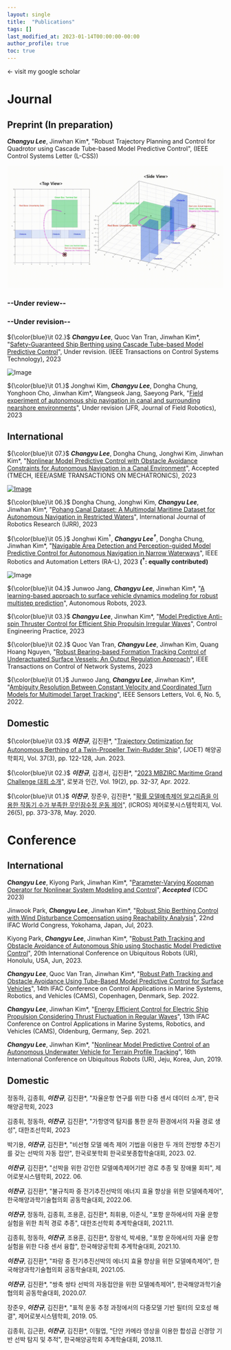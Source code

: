 ```yaml
---
layout: single
title:  "Publications"
tags: []
last_modified_at: 2023-01-14T00:00:00-00:00
author_profile: true
toc: true
---
```


&larr; visit my google scholar

# Journal
## Preprint (In preparation)
<!-- ### --In preparation--

Tube-based LOS-MPC for Underactuated Ship Path Following -->

<!-- PVKO-Pohang SI Data + Koopman MPC -->


<!-- "Safety-guranteed Ship control ~ using DKTMPC (Deep Koopman operator TMPC)" T -->

<!-- Dongha Chung, Jonghwi Kim, ***Changyu Lee***, Jinwhan Kim*, "Pohang Canal Dataset: A Multimodal Maritime Dataset for Autonomous Navigation in Restricted Waters", In prep., 2023

***Changyu Lee***, Quoc Van Tran, Jinwhan Kim*, "Safety-Guaranteed Ship Berthing using Cascade Tube-based Model Predictive Control", In prep., 2023

Jonghwi Kim, ***Changyu Lee***, Dongha Chung, Jinwhan Kim*, "Navigable Area Detection and Path Folloing Control for Autonomous Ship Navigation in Narrow Waterways", under review, 2023 -->

***Changyu Lee***, Jinwhan Kim*, "Robust Trajectory Planning and Control for Quadrotor using Cascade Tube-based Model Predictive Control", (IEEE Control Systems Letter (L-CSS))

![IMAGE ALT TEXT HERE](/fig/lcss.gif)



### --Under review--


### --Under revision--


${\color{blue}\it 02.}$ ***Changyu Lee***, Quoc Van Tran, Jinwhan Kim*, "[Safety-Guaranteed Ship Berthing using Cascade Tube-based Model Predictive Control]()", Under revision. (IEEE Transactions on Control Systems Technology), 2023

![Image](/fig/TCST.gif)


${\color{blue}\it 01.}$ Jonghwi Kim, ***Changyu Lee***, Dongha Chung, Yonghoon Cho, Jinwhan Kim*, Wangseok Jang, Saeyong Park, "[Field experiment of autonomous ship navigation in canal and surrounding nearshore environments]()", Under revision (JFR, Journal of Field Robotics), 2023


## International


${\color{blue}\it 07.}$ ***Changyu Lee***, Dongha Chung, Jonghwi Kim, Jinwhan Kim*, "[Nonlinear Model Predictive Control with Obstacle Avoidance Constraints for Autonomous Navigation in a Canal Environment](https://arxiv.org/abs/2307.09845)", Accepted (TMECH, IEEE/ASME TRANSACTIONS ON MECHATRONICS), 2023

[![Image](/fig/TMECH.gif)](https://www.youtube.com/watch?v=p2MESqGvOSE&t=37s&ab_channel=CKLee)

${\color{blue}\it 06.}$ Dongha Chung, Jonghwi Kim, ***Changyu Lee***, Jinwhan Kim*, "[Pohang Canal Dataset: A Multimodal Maritime Dataset for Autonomous Navigation in Restricted Waters](https://journals.sagepub.com/doi/10.1177/02783649231191145)", International Journal of Robotics Research (IJRR), 2023


${\color{blue}\it 05.}$ Jonghwi Kim$^\dagger$, ***Changyu Lee$^\dagger$***, Dongha Chung, Jinwhan Kim*, "[Navigable Area Detection and Perception-guided Model Predictive Control for Autonomous Navigation in Narrow Waterways](https://ieeexplore.ieee.org/document/10172331)", IEEE Robotics and Automation Letters (RA-L), 2023 **($^\dagger$: equally contributed)**

![Image](/fig/RAL.gif)

${\color{blue}\it 04.}$ Junwoo Jang, ***Changyu Lee***, Jinwhan Kim*, "[A learning-based approach to surface vehicle dynamics modeling for robust multistep prediction](https://link.springer.com/article/10.1007/s10514-023-10114-8)", Autonomous Robots, 2023.


${\color{blue}\it 03.}$ ***Changyu Lee***, Jinwhan Kim*, "[Model Predictive Anti-spin Thruster Control for Efficient Ship Propulsin Irregular Waves](https://www.sciencedirect.com/science/article/pii/S0967066123001028)", Control Engineering Practice, 2023

${\color{blue}\it 02.}$ Quoc Van Tran, ***Changyu Lee***, Jinwhan Kim, Quang Hoang Nguyen, "[Robust Bearing-based Formation Tracking Control of Underactuated Surface Vessels: An Output Regulation Approach](https://ieeexplore.ieee.org/document/10076261)", IEEE Transactions on Control of Network Systems, 2023

${\color{blue}\it 01.}$ Junwoo Jang, ***Changyu Lee***, Jinwhan Kim*, "[Ambiguity Resolution Between Constant Velocity and Coordinated Turn Models for Multimodel Target Tracking](https://ieeexplore.ieee.org/document/9747982)", IEEE Sensors Letters, Vol. 6, No. 5, 2022.


## Domestic
${\color{blue}\it 03.}$ ***이찬규***, 김진환*, "[Trajectory Optimization for Autonomous Berthing of a Twin-Propeller Twin-Rudder Ship](https://www.joet.org/m/journal/view.php?number=3108)", (JOET) 해양공학회지, Vol. 37(3), pp. 122-128, Jun. 2023.

${\color{blue}\it 02.}$ ***이찬규***, 김경서, 김진환*, "[2023 MBZIRC Maritime Grand Challenge 대회 소개](https://www.dbpia.co.kr/pdf/pdfView.do?nodeId=NODE11157020)", 로봇과 인간, Vol. 19(2), pp. 32-37, Apr. 2022.

${\color{blue}\it 01.}$ ***이찬규***, 장준우, 김진환*, "[확률 모델예측제어 알고리즘을 이용한 작동기 수가 부족한 무인잠수정 운동 제어](https://www.kci.go.kr/kciportal/ci/sereArticleSearch/ciSereArtiView.kci?sereArticleSearchBean.artiId=ART002585054)", (ICROS) 제어로봇시스템학회지, Vol. 26(5), pp. 373-378, May. 2020.


# Conference
## International
***Changyu Lee***, Kiyong Park, Jinwhan Kim*, "[Parameter-Varying Koopman Operator for Nonlinear System Modeling and Control](https://arxiv.org/pdf/2309.10278.pdf)", ***Accepted*** (CDC 2023)

Jinwook Park, ***Changyu Lee***, Jinwhan Kim*, "[Robust Ship Berthing Control with Wind Disturbance Compensation using Reachability Analysis]()", 22nd IFAC World Congress, Yokohama, Japan, Jul, 2023.

Kiyong Park, ***Changyu Lee***, Jinwhan Kim*, "[Robust Path Tracking and Obstacle Avoidance of Autonomous Ship using Stochastic Model Predictive Control](https://ieeexplore.ieee.org/document/10202550)", 20th International Conference on Ubiquitous Robots (UR), Honolulu, USA, Jun, 2023.

***Changyu Lee***, Quoc Van Tran, Jinwhan Kim*, "[Robust Path Tracking and Obstacle Avoidance Using Tube-Based Model Predictive Control for Surface Vehicles](https://www.sciencedirect.com/science/article/pii/S2405896322024922)", 14th IFAC Conference on Control Applications in Marine Systems, Robotics, and Vehicles (CAMS), Copenhagen, Denmark, Sep. 2022.

***Changyu Lee***, Jinwhan Kim*, "[Energy Efficient Control for Electric Ship Propulsion Considering Thrust Fluctuation in Regular Waves](https://www.sciencedirect.com/science/article/pii/S2405896321015196)", 13th IFAC Conference on Control Applications in Marine Systems, Robotics, and Vehicles (CAMS), Oldenburg, Germany, Sep. 2021.

***Changyu Lee***, Jinwhan Kim*, "[Nonlinear Model Predictive Control of an Autonomous Underwater Vehicle for Terrain Profile Tracking](https://ieeexplore.ieee.org/document/8768710)", 16th International Conference on Ubiquitous Robots (UR), Jeju, Korea, Jun, 2019.


## Domestic

정동하, 김종휘, ***이찬규***, 김진환*, "자율운항 연구를 위한 다중 센서 데이터 소개", 한국해양공학회, 2023

김종휘, 정동하, ***이찬규***, 김진환*, "가항영역 탐지를 통한 운하 환경에서의 자율 경로 생성", 대한조선학회, 2023

박기용, ***이찬규***, 김진환*, "비선형 모델 예측 제어 기법을 이용한 두 개의 전방향 추진기를 갖는 선박의 자동 접안", 한국로봇학회 한국로봇종합학술대회, 2023. 02.

***이찬규***, 김진환*, "선박을 위한 강인한 모델예측제어기반 경로 추종 및 장애물 회피", 제어로봇시스템학회, 2022. 06.

***이찬규***, 김진환*, "불규칙파 중 전기추진선박의 에너지 효율 향상을 위한 모델예측제어", 한국해양과학기술협의회 공동학술대회, 2022.06.

***이찬규***, 정동하, 김종휘, 조용훈, 김진환*, 최휘용, 이준식, "포항 운하에서의 자율 운항 실험을 위한 최적 경로 추종", 대한조선학회 추계학술대회, 2021.11.

김종휘, 정동하, ***이찬규***, 조용훈, 김진환*, 장왕석, 박세용, "포항 운하에서의 자율 운항 실험을 위한 다중 센서 융합", 한국해양공학회 추계학술대회, 2021.10.

***이찬규***, 김진환*, "파랑 중 전기추진선박의 에너지 효율 향상을 위한 모델예측제어", 한국해양과학기술협의회 공동학술대회, 2021.05.

***이찬규***, 김진환*, "쌍축 쌍타 선박의 자동접안을 위한 모델예측제어", 한국해양과학기술협의회 공동학술대회, 2020.07.

장준우, ***이찬규***, 김진환*, "표적 운동 추정 과정에서의 다중모델 기반 필터의 모호성 해결", 제어로봇시스템학회, 2019. 05.

김종휘, 김근환, ***이찬규***, 김진환*, 이필엽, "단안 카메라 영상을 이용한 합성곱 신경망 기반 선박 탐지 및 추적", 한국해양공학회 추계학술대회, 2018.11.



